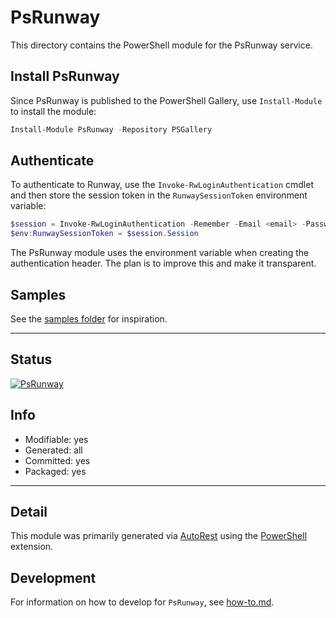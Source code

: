 <!-- region Generated -->
# PsRunway
This directory contains the PowerShell module for the PsRunway service.

## Install PsRunway

Since PsRunway is published to the PowerShell Gallery, use `Install-Module` to install the module:

```powershell
Install-Module PsRunway -Repository PSGallery
```

## Authenticate

To authenticate to Runway, use the `Invoke-RwLoginAuthentication` cmdlet and then store the session token in the `RunwaySessionToken` environment variable:

```powershell
$session = Invoke-RwLoginAuthentication -Remember -Email <email> -Password <password>
$env:RunwaySessionToken = $session.Session
```

The PsRunway module uses the environment variable when creating the authentication header. The plan is to improve this and make it transparent.

## Samples

See the [samples folder](./samples) for inspiration.

---
## Status
[![PsRunway](https://img.shields.io/powershellgallery/v/PsRunway.svg?style=flat-square&label=PsRunway "PsRunway")](https://www.powershellgallery.com/packages/PsRunway/)

## Info
- Modifiable: yes
- Generated: all
- Committed: yes
- Packaged: yes

---
## Detail
This module was primarily generated via [AutoRest](https://github.com/Azure/autorest) using the [PowerShell](https://github.com/Azure/autorest.powershell) extension.

## Development
For information on how to develop for `PsRunway`, see [how-to.md](how-to.md).
<!-- endregion -->

